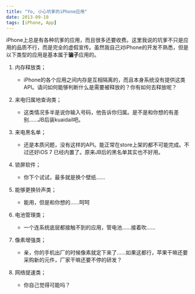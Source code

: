 ```yaml
---
title: "Yo, 小心坑爹的iPhone应用"
date: 2013-09-10
tags: [iPhone, App]
---
```


iPhone上总是有各种坑爹的应用，而且很多还要收费。这里我说的坑爹不只是应用的品质不行，而是完全的虚假宣传。虽然我自己对iPhone的开发不熟悉，但是以下类型的应用是基本属于**骗子**应用的。

1. 内存释放类；
	* iPhone的各个应用之间内存是互相隔离的，而且本身系统没有提供这类API。请问如何能够判断什么是需要被释放的？你有如何去释放呢？

2. 来电归属地查询类；
	* 这类情况多半是说你输入号码，他告诉你归属。是不是和你想的有差别……JB后装kuaidail吧。

3. 来电黑名单；
	* 还是本质问题，没有这样的API。能正常在store上架的都不可能完成。不过还好iOS 7 已经内置了。原来JB后的黑名单其实也不好用。

4. 锁屏软件；
	* 你下个试试，最多就是换个壁纸……

5. 能够更换铃声类；
	* 能用，但是和你想的……呵呵

6. 电池管理类；
	* 一个连系统底层都接触不到的应用，管电池……接着吹……

7. 像素增强类；
	* 亲，你的手机出厂的时候像素就定下来了……如果这都行，苹果干嘛还要采购新的元件，厂家干嘛还要不停的研发？

8. 网络提速类；
	* 你自己觉得可能吗？
